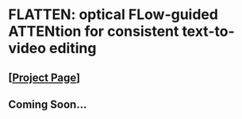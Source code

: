 # FLATTEN: optical FLow-guided ATTENtion for consistent text-to-video editing
## [<a href="https://flatten-video-editing.github.io/" target="_blank">Project Page</a>]
## Coming Soon...
